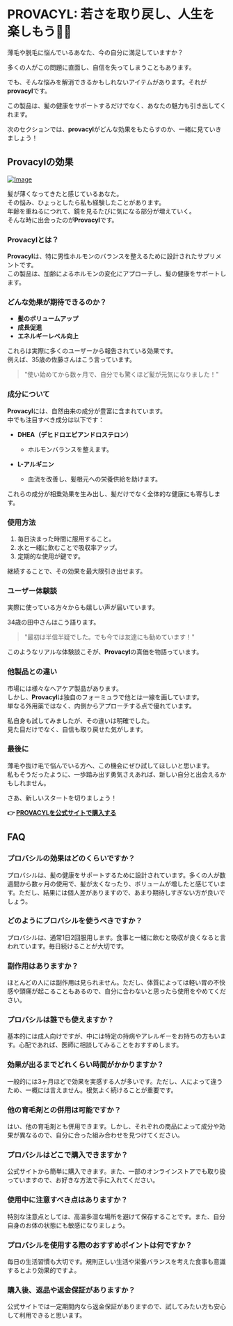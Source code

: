 # PROVACYL: 若さを取り戻し、人生を楽しもう💪✨

薄毛や脱毛に悩んでいるあなた、今の自分に満足していますか？  

多くの人がこの問題に直面し、自信を失ってしまうこともあります。  

でも、そんな悩みを解消できるかもしれないアイテムがあります。それが**provacyl**です。  

この製品は、髪の健康をサポートするだけでなく、あなたの魅力も引き出してくれます。  

次のセクションでは、**provacyl**がどんな効果をもたらすのか、一緒に見ていきましょう！

## Provacylの効果

[![Image](https://www2.sellhealth.com/292/Provacyl_logo_500px120px.jpg)](https://gchaffi.com/x54GlFwR)

髪が薄くなってきたと感じているあなた。  
その悩み、ひょっとしたら私も経験したことがあります。  
年齢を重ねるにつれて、鏡を見るたびに気になる部分が増えていく。  
そんな時に出会ったのが**Provacyl**です。

### Provacylとは？

**Provacyl**は、特に男性ホルモンのバランスを整えるために設計されたサプリメントです。  
この製品は、加齢によるホルモンの変化にアプローチし、髪の健康をサポートします。

### どんな効果が期待できるのか？

- **髪のボリュームアップ**
- **成長促進**
- **エネルギーレベル向上**

これらは実際に多くのユーザーから報告されている効果です。  
例えば、35歳の佐藤さんはこう言っています。

> "使い始めてから数ヶ月で、自分でも驚くほど髪が元気になりました！"

### 成分について

**Provacyl**には、自然由来の成分が豊富に含まれています。  
中でも注目すべき成分は以下です：

- **DHEA（デヒドロエピアンドロステロン）**
  - ホルモンバランスを整えます。
  
- **L-アルギニン**
  - 血流を改善し、髪根元への栄養供給を助けます。

これらの成分が相乗効果を生み出し、髪だけでなく全体的な健康にも寄与します。

### 使用方法

1. 毎日決まった時間に服用すること。
2. 水と一緒に飲むことで吸収率アップ。
3. 定期的な使用が鍵です。

継続することで、その効果を最大限引き出せます。

### ユーザー体験談

実際に使っている方々からも嬉しい声が届いています。  

34歳の田中さんはこう語ります。

> "最初は半信半疑でした。でも今では友達にも勧めています！"

このようなリアルな体験談こそが、**Provacyl**の真価を物語っています。

### 他製品との違い

市場には様々なヘアケア製品があります。  
しかし、**Provacyl**は独自のフォーミュラで他とは一線を画しています。  
単なる外用薬ではなく、内側からアプローチする点で優れています。

私自身も試してみましたが、その違いは明確でした。  
見た目だけでなく、自信も取り戻せた気がします。

### 最後に

薄毛や抜け毛で悩んでいる方へ、この機会にぜひ試してほしいと思います。  
私もそうだったように、一歩踏み出す勇気さえあれば、新しい自分と出会えるかもしれません。

さあ、新しいスタートを切りましょう！



**👉 [PROVACYLを公式サイトで購入する](https://gchaffi.com/x54GlFwR)**

## FAQ

### プロバシルの効果はどのくらいですか？
プロバシルは、髪の健康をサポートするために設計されています。多くの人が数週間から数ヶ月の使用で、髪が太くなったり、ボリュームが増したと感じています。ただし、結果には個人差がありますので、あまり期待しすぎない方が良いでしょう。

### どのようにプロバシルを使うべきですか？
プロバシルは、通常1日2回服用します。食事と一緒に飲むと吸収が良くなると言われています。毎日続けることが大切です。

### 副作用はありますか？
ほとんどの人には副作用は見られません。ただし、体質によっては軽い胃の不快感や頭痛が起こることもあるので、自分に合わないと思ったら使用をやめてください。

### プロバシルは誰でも使えますか？
基本的には成人向けですが、中には特定の持病やアレルギーをお持ちの方もいます。心配であれば、医師に相談してみることをおすすめします。

### 効果が出るまでどれくらい時間がかかりますか？
一般的には3ヶ月ほどで効果を実感する人が多いです。ただし、人によって違うため、一概には言えません。根気よく続けることが重要です。

### 他の育毛剤との併用は可能ですか？
はい、他の育毛剤とも併用できます。しかし、それぞれの商品によって成分や効果が異なるので、自分に合った組み合わせを見つけてください。

### プロバシルはどこで購入できますか？
公式サイトから簡単に購入できます。また、一部のオンラインストアでも取り扱っていますので、お好きな方法で手に入れてください。

### 使用中に注意すべき点はありますか？
特別な注意点としては、高温多湿な場所を避けて保存することです。また、自分自身のお体の状態にも敏感になりましょう。

### プロバシルを使用する際のおすすめポイントは何ですか？
毎日の生活習慣も大切です。規則正しい生活や栄養バランスを考えた食事も意識するとより効果的ですよ。 

### 購入後、返品や返金保証がありますか？
公式サイトでは一定期間内なら返金保証がありますので、試してみたい方も安心して利用できると思います。